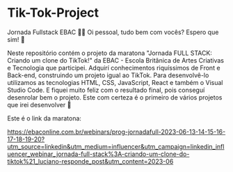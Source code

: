 # Tik-Tok-Project

Jornada Fullstack EBAC 👩‍💻
Oi pessoal, tudo bem com vocês? Espero que sim! 🤗

Neste repositório contém o projeto da maratona "Jornada FULL STACK: Criando um clone do TikTok!" da EBAC - Escola Britânica de Artes Criativas e Tecnologia que participei. Adquirí conhecimentos riquíssimos de Front e Back-end, construindo um projeto igual ao TikTok. Para desenvolvê-lo utilizamos as tecnologias HTML, CSS, JavaScript, React e também o Visual Studio Code. E fiquei muito feliz com o resultado final, pois conseguí desenrolar bem o projeto. Este com certeza é o primeiro de vários projetos que irei desenvolver 🥰

Este é o link da maratona:

https://ebaconline.com.br/webinars/prog-jornadafull-2023-06-13-14-15-16-17-18-19-20?utm_source=linkedin&utm_medium=influencer&utm_campaign=linkedin_influencer_webinar_jornada-full-stack%3A-criando-um-clone-do-tiktok%21_luciano-responde_post&utm_content=2023-06
